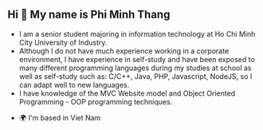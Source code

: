 ## Hi 👋 My name is Phi Minh Thang

+ I am a senior student majoring in information technology at Ho Chi Minh City University of Industry. 
+  Although I do not have much experience working in a corporate environment, I have experience in self-study and have been exposed to many different programming languages ​​during my studies at school as well as self-study such as: C/C++, Java, PHP, Javascript, NodeJS, so I can adapt well to new languages. 
+  I have knowledge of the MVC Website model and Object Oriented Programming - OOP programming techniques.

- 🌍  I'm based in Viet Nam

<!--
** .

Here are some ideas to get you started:

- 🔭 I’m currently working on ...
- 🌱 I’m currently learning ...
- 👯 I’m looking to collaborate on ...
- 🤔 I’m looking for help with ...
- 💬 Ask me about ...
- 📫 How to reach me: ...
- 😄 Pronouns: ...
- ⚡ Fun fact: ...
-->
